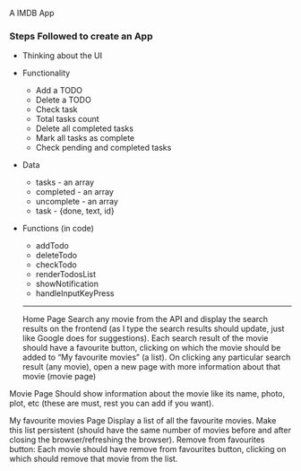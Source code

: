 A IMDB App


### Steps Followed to create an App

- Thinking about the UI
- Functionality
	- Add a TODO
	- Delete a TODO
	- Check task
	- Total tasks count
	- Delete all completed tasks
	- Mark all tasks as complete
	- Check pending and completed tasks
- Data
	- tasks - an array
	- completed - an array
	- uncomplete - an array
    - task - {done, text, id}
- Functions (in code)
	- addTodo
	- deleteTodo
	- checkTodo
	- renderTodosList
	- showNotification
	- handleInputKeyPress

	---------
	Home Page
Search any movie from the API and display the search results on the frontend (as I type the search results should update, just like Google does for suggestions).
Each search result of the movie should have a favourite button, clicking on which the movie should be added to “My favourite movies” (a list).
On clicking any particular search result (any movie), open a new page with more information about that movie (movie page)

Movie Page
Should show information about the movie like its name, photo, plot, etc (these are must, rest you can add if you want).

My favourite movies Page
Display a list of all the favourite movies.
Make this list persistent (should have the same number of movies before and after closing the browser/refreshing the browser).
Remove from favourites button: Each movie should have remove from favourites button, clicking on which should remove that movie from the list.
